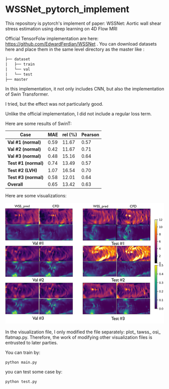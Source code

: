 # WSSNet_pytorch_implement
This repository is pytorch's implement of paper: WSSNet: Aortic wall shear stress estimation using deep learning on 4D Flow MRI


Official TensorFolw implementation are here: https://github.com/EdwardFerdian/WSSNet . You can download datasets here and place them in the same level directory as the master like :

```
├── dataset
|   ├── train
|   └── val
|   └── test
├── master
```

In this implementation, it not only includes CNN, but also the implementation of Swin Transformer.

I tried, but the effect was not particularly good.

Unlike the official implementation, I did not include a regular loss term.

Here are some results of SwinT:

| Case                  | MAE  | rel (%) | Pearson |
| --------------------- | ---- | ------- | ------- |
| **Val #1 (normal)**   | 0.59 | 11.67   | 0.57    |
| **Val #2 (normal)**   | 0.42 | 11.67   | 0.71    |
| **Val #3 (normal)**   | 0.48 | 15.16   | 0.64    |
| **Test #1  (normal)** | 0.74 | 13.49   | 0.57    |
| **Test #2  (LVH)**    | 1.07 | 16.54   | 0.70    |
| **Test #3  (normal)** | 0.58 | 12.01   | 0.64    |
| **Overall**           | 0.65 | 13.42   | 0.63    |

Here are some visualizations:

![image-20230419175032294](./assets/image-20230419175032294.png)



In the visualization file, I only modified the file separately: plot_ tawss_ osi_ flatmap.py. Therefore, the work of modifying other visualization files is entrusted to later parties.



You can train by:

```
python main.py
```

you can test some case by:

```
python test.py
```


